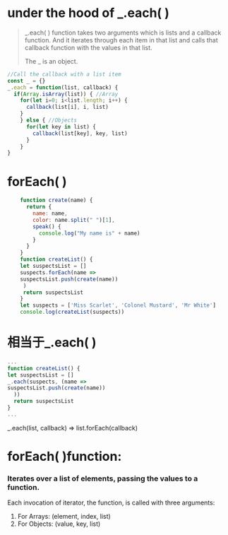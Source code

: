 # under the hood of _.each( )
> _.each( ) function takes two arguments which is lists and a callback function. And it iterates through each item in that list and calls that callback function with the values in that list.
> 
> The _ is an object.
```js
//Call the callback with a list item
const _ = {}
_.each = function(list, callback) {
  if(Array.isArray(list)) { //Array
    for(let i=0; i<list.length; i++) {
      callback(list[i], i, list)
    }
    } else { //Objects
      for(let key in list) {
        callback(list[key], key, list)
      }
    }
}
```

# forEach( )
```js
    function create(name) {
      return {
        name: name,
        color: name.split(" ")[1],
        speak() {
          console.log("My name is" + name)
        }
      }
    }
    function createList() {
    let suspectsList = []
    suspects.forEach(name => 
    suspectsList.push(create(name))
     )
     return suspectsList
    }
    let suspects = ['Miss Scarlet', 'Colonel Mustard', 'Mr White']
    console.log(createList(suspects))
```
# 相当于_.each( )
```js
...
function createList() {
let suspectsList = []
_.each(suspects, (name => 
suspectsList.push(create(name))
  ))
  return suspectsList
}
...
```

_.each(list, callback) => list.forEach(callback)



# forEach( )function:
### Iterates over a list of elements, passing the values to a function.

Each invocation of iterator, the function, is called with three arguments:

1. For Arrays: (element, index, list)
2. For Objects: (value, key, list)

